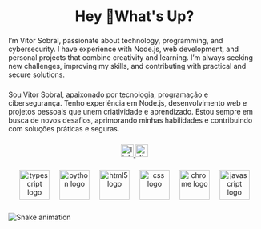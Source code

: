 <h1 align="center">Hey 👋What's Up?</h1>

###

<p align="left">I’m Vitor Sobral, passionate about technology, programming, and cybersecurity. I have experience with Node.js, web development, and personal projects that combine creativity and learning. I’m always seeking new challenges, improving my skills, and contributing with practical and secure solutions.</p>

###

<p align="left">Sou Vitor Sobral, apaixonado por tecnologia, programação e cibersegurança. Tenho experiência em Node.js, desenvolvimento web e projetos pessoais que unem criatividade e aprendizado. Estou sempre em busca de novos desafios, aprimorando minhas habilidades e contribuindo com soluções práticas e seguras.</p>

###

<div align="center">
  <a href="https://www.linkedin.com/in/vitor-sobral-marques-de-oliveira-2b6059386/" target="_blank">
    <img src="https://img.shields.io/static/v1?message=LinkedIn&logo=linkedin&label=&color=0077B5&logoColor=white&labelColor=&style=for-the-badge" height="25" alt="linkedin logo"  />
  </a>
  <a href="https://discord.gg/bqvj6y5B" target="_blank">
    <img src="https://img.shields.io/static/v1?message=Discord&logo=discord&label=&color=7289DA&logoColor=white&labelColor=&style=for-the-badge" height="25" alt="discord logo"  />
  </a>
</div>

###

<div align="center">
  <img src="https://skillicons.dev/icons?i=ts" height="60" alt="typescript logo"  />
  <img width="12" />
  <img src="https://skillicons.dev/icons?i=py" height="60" alt="python logo"  />
  <img width="12" />
  <img src="https://cdn.jsdelivr.net/gh/devicons/devicon/icons/html5/html5-original.svg" height="60" alt="html5 logo"  />
  <img width="12" />
  <img src="https://cdn.jsdelivr.net/gh/devicons/devicon/icons/css3/css3-original.svg" height="60" alt="css logo"  />
  <img width="12" />
  <img src="https://cdn.jsdelivr.net/gh/devicons/devicon/icons/chrome/chrome-original.svg" height="60" alt="chrome logo"  />
  <img width="12" />
  <img src="https://cdn.jsdelivr.net/gh/devicons/devicon/icons/javascript/javascript-original.svg" height="60" alt="javascript logo"  />
</div>

###

<img src="https://raw.githubusercontent.com/maurodesouz/maurodesouz/output/snake.svg" alt="Snake animation" />

###
